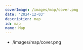 ```yaml
---
coverImage: /images/map/cover.png
date: '2024-12-03'
description: map
id: map
name: Map
---
```

- /images/map/cover.png
